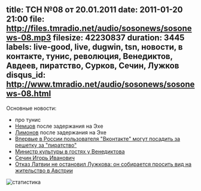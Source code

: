 title: ТСН №08 от 20.01.2011
date: 2011-01-20 21:00
file: http://files.tmradio.net/audio/sosonews/sosonews-08.mp3
filesize: 42230837
duration: 3445
labels: live-good, live, dugwin, tsn, новости, в контакте, тунис, революция, Венедиктов, Авдеев, пиратство, Сурков, Сечин, Лужков
disqus_id: http://www.tmradio.net/audio/sosonews/sosonews-08.html
---
Основные новости:

<ul>
<li>про тунис</li>
<li><a href="http://echo.msk.ru/programs/albac/741697-echo/">Немцов</a> после задержания на Эхе</li>
<li><a href="http://echo.msk.ru/programs/personalno/742044-echo/">Лимонов</a> после задержания на Эхе</li>
<li><a href="http://txt.newsru.com/russia/19jan2011/sud.html">Впервые в России пользователя "Вконтакте" могут посадить за решетку за "пиратство"</a></li>
<li><a href="http://echo.msk.ru/programs/exit/742651-echo/">Министр культуры в гостях у Венедиктова</a></li>
<li><a href="http://ru.wikipedia.org/wiki/Сечин,_Игорь_Иванович">Сечин Игорь Иванович</a></li>
<li><a href="http://txt.newsru.com/russia/19jan2011/luzhkov_further.html">Отказ Латвии не остановил Лужкова: он собирается просить вид на жительство в Австрии</a></li>
</ul>

![статистика](http://files.tmradio.net/audio/sosonews/sosonews-08.png)
